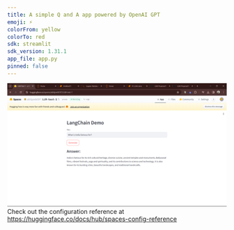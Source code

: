 ```yaml
---
title: A simple Q and A app powered by OpenAI GPT
emoji: ⚡
colorFrom: yellow
colorTo: red
sdk: streamlit
sdk_version: 1.31.1
app_file: app.py
pinned: false
---
```

![app](app.png)
Check out the configuration reference at https://huggingface.co/docs/hub/spaces-config-reference
